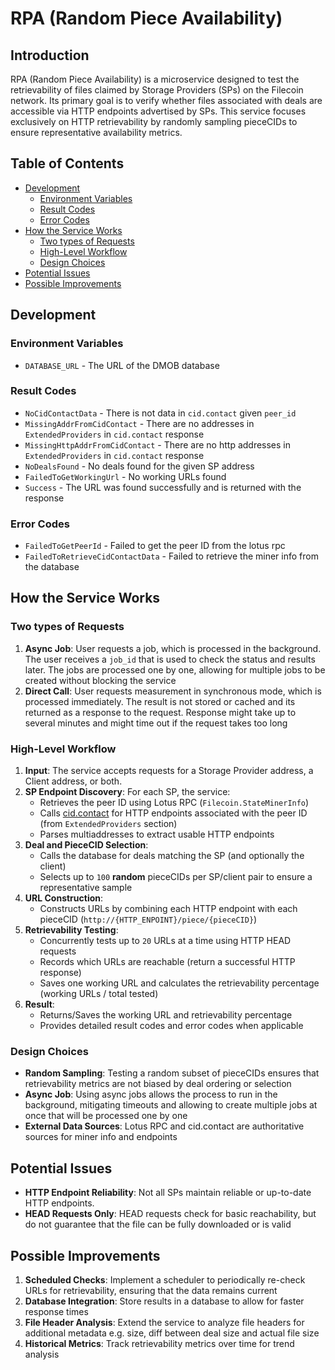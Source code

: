 # RPA (Random Piece Availability)

## Introduction

RPA (Random Piece Availability) is a microservice designed to test the retrievability of files claimed by Storage Providers (SPs) on the Filecoin network. Its primary goal is to verify whether files associated with deals are accessible via HTTP endpoints advertised by SPs. This service focuses exclusively on HTTP retrievability by randomly sampling pieceCIDs to ensure representative availability metrics.

## Table of Contents

- [Development](#development)
  - [Environment Variables](#environment-variables)
  - [Result Codes](#result-codes)
  - [Error Codes](#error-codes)
- [How the Service Works](#how-the-service-works)
  - [Two types of Requests](#two-types-of-requests)
  - [High-Level Workflow](#high-level-workflow)
  - [Design Choices](#design-choices)
- [Potential Issues](#potential-issues)
- [Possible Improvements](#possible-improvements)

## Development

### Environment Variables

- `DATABASE_URL` - The URL of the DMOB database

### Result Codes

- `NoCidContactData` - There is not data in `cid.contact` given `peer_id`
- `MissingAddrFromCidContact` - There are no addresses in `ExtendedProviders` in `cid.contact` response
- `MissingHttpAddrFromCidContact` - There are no http addresses in `ExtendedProviders` in `cid.contact` response
- `NoDealsFound` - No deals found for the given SP address
- `FailedToGetWorkingUrl` - No working URLs found
- `Success` - The URL was found successfully and is returned with the response

### Error Codes

- `FailedToGetPeerId` - Failed to get the peer ID from the lotus rpc
- `FailedToRetrieveCidContactData` - Failed to retrieve the miner info from the database

## How the Service Works

### Two types of Requests

1. **Async Job**: User requests a job, which is processed in the background. The user receives a `job_id` that is used to check the status and results later. The jobs are processed one by one, allowing for multiple jobs to be created without blocking the service
2. **Direct Call**: User requests measurement in synchronous mode, which is processed immediately. The result is not stored or cached and its returned as a response to the request. Response might take up to several minutes and might time out if the request takes too long

### High-Level Workflow 

1. **Input**: The service accepts requests for a Storage Provider address, a Client address, or both.
1. **SP Endpoint Discovery**: For each SP, the service:
   - Retrieves the peer ID using Lotus RPC (`Filecoin.StateMinerInfo`)
   - Calls [cid.contact](https://cid.contact) for HTTP endpoints associated with the peer ID (from `ExtendedProviders` section)
   - Parses multiaddresses to extract usable HTTP endpoints
1. **Deal and PieceCID Selection**:
   - Calls the database for deals matching the SP (and optionally the client)
   - Selects up to `100` **random** pieceCIDs per SP/client pair to ensure a representative sample
1. **URL Construction**:
   - Constructs URLs by combining each HTTP endpoint with each pieceCID (`http://{HTTP_ENPOINT}/piece/{pieceCID}`)
1. **Retrievability Testing**:
   - Concurrently tests up to `20` URLs at a time using HTTP HEAD requests
   - Records which URLs are reachable (return a successful HTTP response)
   - Saves one working URL and calculates the retrievability percentage (working URLs / total tested)
1. **Result**:
   - Returns/Saves the working URL and retrievability percentage
   - Provides detailed result codes and error codes when applicable

### Design Choices

- **Random Sampling**: Testing a random subset of pieceCIDs ensures that retrievability metrics are not biased by deal ordering or selection
- **Async Job**: Using async jobs allows the process to run in the background, mitigating timeouts and allowing to create multiple jobs at once that will be processed one by one
- **External Data Sources**: Lotus RPC and cid.contact are authoritative sources for miner info and endpoints

## Potential Issues

- **HTTP Endpoint Reliability**: Not all SPs maintain reliable or up-to-date HTTP endpoints.
- **HEAD Requests Only**: HEAD requests check for basic reachability, but do not guarantee that the file can be fully downloaded or is valid

## Possible Improvements

1. **Scheduled Checks**: Implement a scheduler to periodically re-check URLs for retrievability, ensuring that the data remains current
1. **Database Integration**: Store results in a database to allow for faster response times
1. **File Header Analysis**: Extend the service to analyze file headers for additional metadata e.g. size, diff between deal size and actual file size
1. **Historical Metrics**: Track retrievability metrics over time for trend analysis
